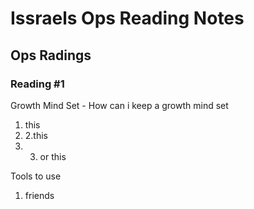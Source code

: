 # Issraels Ops Reading Notes

## Ops Radings

### Reading #1

Growth Mind Set - How can i keep a growth mind set
1. this
2. 2.this
3. 3. or this

Tools to use
1. friends

